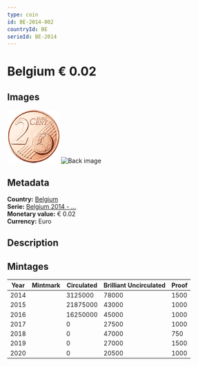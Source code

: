 ```yaml
---
type: coin
id: BE-2014-002
countryId: BE
serieId: BE-2014
---
```


# Belgium € 0.02

## Images

![Front image](../../../img/common-2007-002.png) ![Back image](img/belgium-2014-002.png)

## Metadata

**Country:** [Belgium](../index.md)\
**Serie:** [Belgium 2014 - ...](index.md)\
**Monetary value:** € 0.02\
**Currency:** Euro

## Description


## Mintages

| Year | Mintmark | Circulated | Brilliant Uncirculated | Proof |
| ---- | -------- | ---------- | ---------------------- | ----- |
| 2014 |  | 3125000| 78000 | 1500 |
| 2015 |  | 21875000| 43000 | 1000 |
| 2016 |  | 16250000| 45000 | 1000 |
| 2017 |  | 0| 27500 | 1000 |
| 2018 |  | 0| 47000 | 750 |
| 2019 |  | 0| 27000 | 1500 |
| 2020 |  | 0| 20500 | 1000 |

